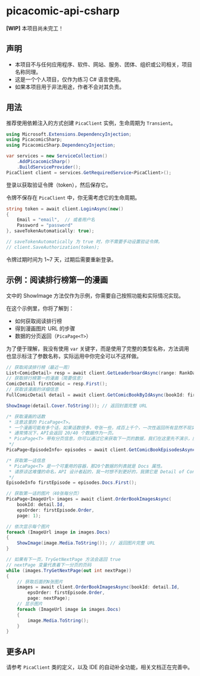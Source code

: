 # picacomic-api-csharp

**[WIP]** 本项目尚未完工！

## 声明

- 本项目不与任何应用程序、软件、网站、服务、团体、组织或公司相关，项目名称同理。
- 这是一个个人项目，仅作为练习 C# 语言使用。
- 如果本项目用于非法用途，作者不会对其负责。

## 用法

推荐使用依赖注入的方式创建 `PicaClient` 实例，生命周期为 `Transient`。

```csharp
using Microsoft.Extensions.DependencyInjection;
using PicacomicSharp;
using PicacomicSharp.DependencyInjection;

var services = new ServiceCollection()
    .AddPicacomicSharp()
    .BuildServiceProvider();
PicaClient client = services.GetRequiredService<PicaClient>();
```

登录以获取验证令牌（token），然后保存它。

令牌不保存在 `PicaClient` 中，你无需考虑它的生命周期。

```csharp
string token = await client.LoginAsync(new()
{
    Email = "email",  // 或者用户名
    Password = "password"
}, saveTokenAutomatically: true);

// saveTokenAutomatically 为 true 时，你不需要手动设置验证令牌。
// client.SaveAuthorization(token);
```

令牌过期时间为 1~7 天，过期后需要重新登录。

## 示例：阅读排行榜第一的漫画

文中的 ShowImage 方法仅作为示例，你需要自己按照功能和实际情况实现。

在这个示例里，你将了解到：
- 如何获取阅读排行榜
- 得到漫画图片 URL 的步骤
- 数据的分页返回（`PicaPage<T>`）

为了便于理解，我没有使用 `var` 关键字，而是使用了完整的类型名称，方法调用也显示标注了参数名称，实际运用中你完全可以不这样做。

```csharp
// 获取阅读排行榜（最近一周）
List<ComicDetail> resp = await client.GetLeaderboardAsync(range: RankDateRange.Day7);
// 获取排行榜第一的漫画（简要信息）
ComicDetail firstComic = resp.First();
// 获取该漫画的详细信息
FullComicDetail detail = await client.GetComicBookByIdAsync(bookId: firstComic.Id);

ShowImage(detail.Cover.ToString()); // 返回封面完整 URL

/* 获取漫画的话数
 * 注意这里的 PicaPage<T>。
 * 一个漫画可能有多个话，如果话数很多，夸张一些，成百上千个，一次性返回所有显然不现实。
 * 通常情况下，API会返回 20/40 个数据作为一页。
 * PicaPage<T> 带有分页信息，你可以通过它来获取下一页的数据，我们在这里先不演示，后面会有。
 */
PicaPage<EpisodeInfo> episodes = await client.GetComicBookEpisodesAsync(bookId: detail.Id, page: 1);

/* 获取第一话信息
 * PicaPage<T> 是一个可重用的容器，那20个数据的列表就是 Docs 属性。
 * 请原谅这难懂的命名，API 设计者起的，我一时想不到更好的，我猜它是 Detail of Contents 的缩写。
 */
EpisodeInfo firstEpisode = episodes.Docs.First();

// 获取第一话的图片（40张每分页）
PicaPage<ImageUrl> images = await client.OrderBookImagesAsync(
    bookId: detail.Id,
    epsOrder: firstEpisode.Order,
    page: 1);

// 依次显示每个图片
foreach (ImageUrl image in images.Docs)
{
    ShowImage(image.Media.ToString()); // 返回图片完整 URL
}

// 如果有下一页，TryGetNextPage 方法会返回 true
// nextPage 变量代表着下一分页的页码
while (images.TryGetNextPage(out int nextPage))  
{
    // 获取后面的N张图片
    images = await client.OrderBookImagesAsync(bookId: detail.Id,
        epsOrder: firstEpisode.Order,
        page: nextPage);
    // 显示图片
    foreach (ImageUrl image in images.Docs)
    {
        image.Media.ToString();
    }
}

```

## 更多API

请参考 `PicaClient` 类的定义，以及 IDE 的自动补全功能，相关文档正在完善中。
